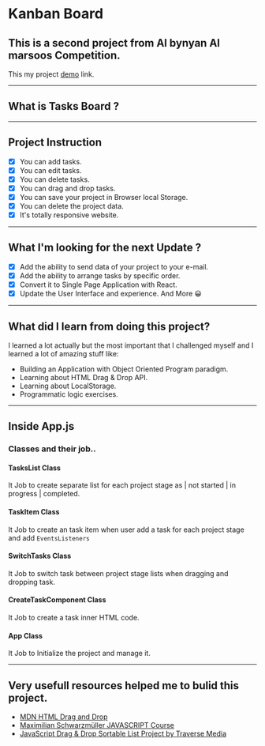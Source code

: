 # Kanban Board

## This is a second project from Al bynyan Al marsoos Competition.

<!-- ![mobile-Preview1](https://user-images.githubusercontent.com/57592040/224466795-84ea7f19-bebd-4045-959d-b899984b46b5.jpg) -->

<!-- ![mobile-live-Preview](https://media.giphy.com/media/v1.Y2lkPTc5MGI3NjExOWJiZTQ5YzU4NGNjMmExYmQ0NGNiNjExMzYxMWUxMGU2NWM3NjM0ZSZjdD1n/3b6TXPzy7y2PVjIRj9/giphy.gif) -->

This my project [demo]() link.

---

## What is Tasks Board ?

<!-- > A kanban board is an agile project management tool designed to help visualize work, limit work-in-progress, and maximize efficiency (or flow).
> [www.atlassian.com](https://www.atlassian.com/agile/kanban/boards) -->

---

## Project Instruction

- [x] You can add tasks.
- [x] You can edit tasks.
- [x] You can delete tasks.
- [x] You can drag and drop tasks.
- [x] You can save your project in Browser local Storage.
- [x] You can delete the project data.
- [x] It's totally responsive website.

---

## What I'm looking for the next Update ?

- [x] Add the ability to send data of your project to your e-mail.
- [x] Add the ability to arrange tasks by specific order.
- [x] Convert it to Single Page Application with React.
- [x] Update the User Interface and experience.
      And More 😀

---

## What did I learn from doing this project?

I learned a lot actually but the most important that I challenged myself and I learned a lot of amazing stuff like:

- Building an Application with Object Oriented Program paradigm.
- Learning about HTML Drag & Drop API.
- Learning about LocalStorage.
- Programmatic logic exercises.

---

## Inside App.js

### Classes and their job..

#### TasksList Class

It Job to create separate list for each project stage as | not started | in progress | completed.

#### TaskItem Class

It Job to create an task item when user add a task for each project stage and add `EventsListeners`

#### SwitchTasks Class

It Job to switch task between project stage lists when dragging and dropping task.

#### CreateTaskComponent Class

It Job to create a task inner HTML code.

#### App Class

It Job to Initialize the project and manage it.

---

## Very usefull resources helped me to bulid this project.

- [MDN HTML Drag and Drop](https://developer.mozilla.org/en-US/docs/Web/API/HTML_Drag_and_Drop_API)
- [Maximilian Schwarzmüller JAVASCRIPT Course](https://www.udemy.com/course/javascript-the-complete-guide-2020-beginner-advanced/)
- [JavaScript Drag & Drop Sortable List Project by Traverse Media](https://www.youtube.com/watch?v=wv7pvH1O5Ho&t=360s)
